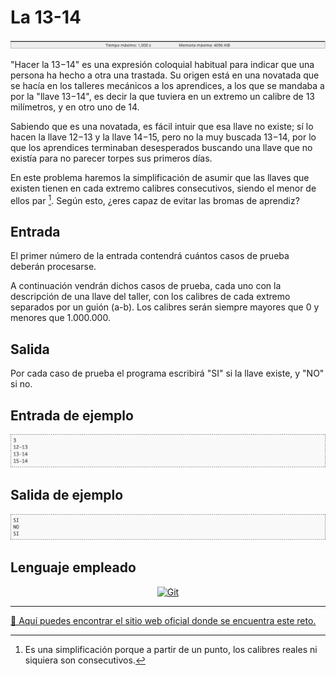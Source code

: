 # La 13-14

![Entrada del programa](images/tiempoMemoria.png)

"Hacer la 13−14" es una expresión coloquial habitual para indicar que una persona ha hecho a otra una trastada. Su origen está en una novatada que se hacía en los talleres mecánicos a los aprendices, a los que se mandaba a por la "llave 13−14", es decir la que tuviera en un extremo un calibre de 13 milímetros, y en otro uno de 14.

Sabiendo que es una novatada, es fácil intuir que esa llave no existe; sí lo hacen la llave 12−13 y la llave 14−15, pero no la muy buscada 13−14, por lo que los aprendices terminaban desesperados buscando una llave que no existía para no parecer torpes sus primeros días.

En este problema haremos la simplificación de asumir que las llaves que existen tienen en cada extremo calibres consecutivos, siendo el menor de ellos par [^info]. Según esto, ¿eres capaz de evitar las bromas de aprendiz?

## Entrada

El primer número de la entrada contendrá cuántos casos de prueba deberán procesarse.

A continuación vendrán dichos casos de prueba, cada uno con la descripción de una llave del taller, con los calibres de cada extremo separados por un guión (a-b). Los calibres serán siempre mayores que 0 y menores que 1.000.000.

## Salida

Por cada caso de prueba el programa escribirá "SI" si la llave existe, y "NO" si no.

## Entrada de ejemplo

![Entrada del programa](images/entrada.png)

## Salida de ejemplo

![Salida del programa](images/salida.png)

## Lenguaje empleado

<p align="center">
	<a href="https://www.swift.org">
	    <img src="https://img.shields.io/badge/Swift-FA7343?style=for-the-badge&logo=swift&logoColor=white" alt="Git">
	</a>
</p>

---

[🛜 Aquí puedes encontrar el sitio web oficial donde se encuentra este reto.](https://aceptaelreto.com/pub/problems/v003/70/st/statements/Spanish/index.html)

[^info]: Es una simplificación porque a partir de un punto, los calibres reales ni siquiera son consecutivos.